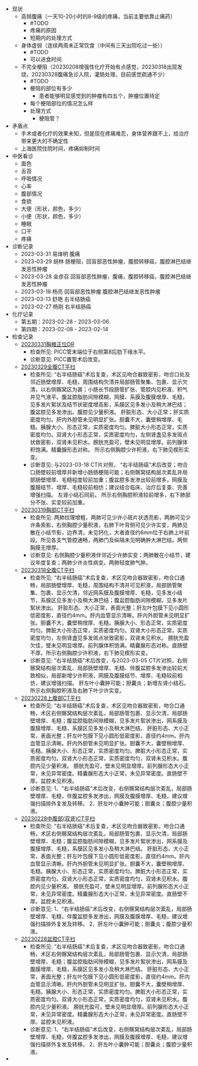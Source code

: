 - 现状
	- 高频腹痛（一天10-20小时的8-9级的疼痛，当前主要依靠止痛药）
		- #TODO
		- 疼痛的原因
		- 短期内的处理方式
	- 身体虚弱（连续两周未正常饮食（中间有三天出院吃过一些））
		- #TODO
		- 可以进食时间
	- 不完全梗阻（20230208增强性化疗开始有点感觉，20230318出现发烧，20230328腹痛急诊入院，灌肠处理，目前感觉疏通不少）
		- #TODO
		- 梗阻的部位有多少
			- 患者能够明显感觉到的肿瘤有四五个，肿瘤位置待定
		- 每个梗阻部位的情况怎么样
		- 处理方式
			- 梗阻管？
- 矛盾点
	- 手术或者化疗的效果未知，但是现在疼痛难忍，身体营养跟不上，给治疗带来更大的不确定性
	- 上海医院住院时间，疼痛抑制时间
- 中医看诊
	- 面色
	- 舌苔
	- 呼吸情况
	- 心率
	- 腹部情况
	- 食欲
	- 大便（形状，颜色，多少）
	- 小便（形状，颜色，多少）
	- 睡眠
	- 口干
	- 疼痛
- 诊断记录
	- 2023-03-31 易烽明 腹痛
	- 2023-03-29 胡林 肠梗阻，回盲部恶性肿瘤，腹腔转移癌，腹腔淋巴结继发恶性肿瘤
	- 2023-03-28 金彦召 回盲部恶性肿瘤，腹痛，腹腔转移癌，腹腔淋巴结继发恶性肿瘤
	- 2023-03-18 杨亮 回盲部恶性肿瘤 腹腔淋巴结继发恶性肿瘤
	- 2023-03-13 舒艳 右半结肠癌
	- 2023-02-27 杨刚 右半结肠癌
- 化疗记录
	- 第五期：2023-02-28 - 2023-03-06
	- 第四期：2023-02-08 - 2023-02-14
- 检查记录
	- [20230331胸椎正位DR](https://webapp.jxndefy.cn/H5View/patient.html?accNum=ZH230331DX7049&token=MTY4NDIxMzY1NDE2Mwjkldhccjkldhcc.ZGhjY2prbAjkldhccjkldhcc.6420d3e5de9f750871e7de9172259b68c55b7401)
		- 检查所见: PICC管末端位于右侧第8后肋下缘水平。
		- 诊断意见: PICC置管术后改变。
	- [20230329全腹CT平扫](https://webapp.jxndefy.cn/H5View/patient.html?accNum=JI230329CT3002&token=MTY4NDIxMzcwMzMwNQjkldhccjkldhcc.ZGhjY2prbAjkldhccjkldhcc.a6ac07b9a06ffa159ef1b7249cffac73d70fd5ea)
		- 检查所见: “右半结肠癌”术后复查，术区见吻合器致密影，吻合口处及邻近肠壁增厚、毛糙，周围结构欠清并局部肠管聚集、包裹、显示欠清，以右侧髂窝区为甚；小肠长节段肠管扩张、管腔内见积液、积气并见气液平。腹盆腔脂肪间隙模糊，网膜、系膜及腹膜增厚、毛糙，见多发片絮状及结节状密度增高影，系膜区见多发小及稍大淋巴结；腹盆腔见多发渗出。腹腔见少量积液。 肝脏形态、大小正常；肝实质密度均匀。肝内外胆管未见明显扩张。胆囊不大，囊壁稍增厚、毛糙。胰腺大小、形态正常，实质密度均匀。脾脏大小形态正常，实质密度均匀。双肾大小形态正常，实质密度均匀，左侧肾盏见多发斑点状致密影，双肾未见积水。膀胱充盈可，壁未见明显增厚。前列腺体积饱满。精囊腺形态对称。 所示右侧胸腔少许积液，右下肺见楔形实变。
		- 诊断意见: 与2023-03-18 CT片对照， “右半结肠癌”术后改变；吻合口肠壁较前增厚并新增小肠肠梗阻可能；右侧髂窝结构层次紊乱并局部肠壁增厚、毛糙程度较前加重；腹盆腔多发渗出较前增多，网膜及腹膜结节、增厚、毛糙较前相仿；建议结合临床、治疗后复查、完善增强扫描。 左肾小结石同前。 所示右侧胸腔积液较前增多，右下肺部分不张、实变较前加重。
	- [20230319胸部CT平扫](https://webapp.jxndefy.cn/H5View/patient.html?accNum=JI230319CT2015&token=MTY4NDIxMzc0NTQ5Nwjkldhccjkldhcc.ZGhjY2prbAjkldhccjkldhcc.39368344760159b37309738f86faa692341cae09)
		- 检查所见: 两肺纹理增粗，两肺可见少许小斑片状透亮影，两肺可见少许条索影，右侧胸腔少量积液，右肺下叶背侧可见少许实变，两肺见散在小结节影，边界清，未见钙化，大者直径约6mm位于右肺上叶前段。所见各支气管腔通畅，两肺门及纵隔未见明确肿大淋巴结。两侧胸膜无增厚。
		- 诊断意见: 右侧胸腔少量积液伴邻近少许肺实变；两肺散在小结节，建议年度复查；两肺少许炎性病变。两肺轻度肺气肿。
	- [20230318全腹CT平扫](https://webapp.jxndefy.cn/H5View/patient.html?accNum=JI230318CT2076&token=MTY4NDIxMzc2OTYwMgjkldhccjkldhcc.ZGhjY2prbAjkldhccjkldhcc.c60a212537b2667a7c49fefbfce1ba5e56d4e873)
		- 检查所见: “右半结肠癌”术后复查，术区见吻合器致密影，吻合口通畅，局部肠壁增厚、毛糙，周围结构不清并可见积液，局部肠管聚集、包裹、显示欠清，邻近网系膜及腹膜增厚、毛糙，见多发小结节，系膜区见多发小及稍大淋巴结；腹盆腔脂肪间隙模糊，见多发片絮状渗出。 肝脏形态、大小正常，表面光整；肝左叶包膜下见小圆形低密度影，直径约4mm。肝内血管显示清晰。肝内外胆管未见明显扩张。胆囊不大，囊壁稍增厚、毛糙。胰腺大小、形态正常，实质密度均匀。脾脏大小形态正常，实质密度均匀。双肾大小形态正常，实质密度均匀，左侧肾盏见多发斑点状致密影，双肾未见积水。 膀胱充盈欠佳，壁未见明显增厚。前列腺体积饱满。精囊腺形态对称。直肠壁不厚。所示右侧胸腔少许积液，右下肺见楔形实变。
		- 诊断意见: “右半结肠癌”术后改变，与2023-03-05 CT片对照，右侧髂窝结构层次紊乱、局部肠壁增厚、毛糙、伴腹盆腔多发渗出较前大致相似，局部新增少许积液，网膜及腹膜结节、增厚、毛糙较前相仿，建议增强扫描。 肝左叶小囊肿可能；胆囊炎；新增左肾小结石。 所示右侧胸腔积液及右肺下叶少许实变。
	- [20230228上腹部CT平扫](https://webapp.jxndefy.cn/H5View/patient.html?accNum=ZH230227CT1150&token=MTY4MDM5NDM3MTAxMwjkldhccjkldhcc.ZGhjY2prbAjkldhccjkldhcc.efcfbf3ffae01acf440135cd4e7fc9aa674f682da)
		- 检查所见: “右半结肠癌”术后复查，术区见吻合器致密影，吻合口通畅，术区右侧髂窝结构层次紊乱，局部肠管包裹、显示欠清，局部肠壁增厚、毛糙；腹盆腔脂肪间隙模糊，见多发片絮状渗出，网系膜及腹膜增厚、毛糙，系膜区见多发小及稍大淋巴结。 肝脏形态、大小正常，表面光整；肝左叶包膜下见小圆形低密度影，直径约4mm。肝内血管显示清晰。肝内外胆管未见明显扩张。胆囊不大，囊壁稍增厚、毛糙。胰腺大小、形态正常，实质密度均匀。脾脏大小形态正常，实质密度均匀。双肾大小形态正常，实质密度均匀，双肾未见积水。腹腔内见少量积液。 膀胱充盈可，壁未见明显增厚。前列腺形态大小正常，未见异常密度。精囊腺形态大小正常，未见异常密度。直肠壁不厚。盆腔未见积液。
		- 诊断意见: 1、“右半结肠癌”术后改变，右侧髂窝结构层次紊乱，局部肠壁增厚、毛糙，伴腹盆腔多发渗出，网膜及腹膜增厚、毛糙，建议增强扫描排外复发及转移。 2、肝左叶小囊肿可能；胆囊炎；腹腔少量积液。
	- [20230228中腹部(双肾)CT平扫](https://webapp.jxndefy.cn/H5View/patient.html?accNum=ZH230227CT1150&token=MTY4MDM5NDQzNTgwNAjkldhccjkldhcc.ZGhjY2prbAjkldhccjkldhcc.27ed91b3c664f4b3a7ac7bce48858264fb8c9cbb)
		- 检查所见: “右半结肠癌”术后复查，术区见吻合器致密影，吻合口通畅，术区右侧髂窝结构层次紊乱，局部肠管包裹、显示欠清，局部肠壁增厚、毛糙；腹盆腔脂肪间隙模糊，见多发片絮状渗出，网系膜及腹膜增厚、毛糙，系膜区见多发小及稍大淋巴结。 肝脏形态、大小正常，表面光整；肝左叶包膜下见小圆形低密度影，直径约4mm。肝内血管显示清晰。肝内外胆管未见明显扩张。胆囊不大，囊壁稍增厚、毛糙。胰腺大小、形态正常，实质密度均匀。脾脏大小形态正常，实质密度均匀。双肾大小形态正常，实质密度均匀，双肾未见积水。腹腔内见少量积液。 膀胱充盈可，壁未见明显增厚。前列腺形态大小正常，未见异常密度。精囊腺形态大小正常，未见异常密度。直肠壁不厚。盆腔未见积液。
		- 诊断意见: 1、“右半结肠癌”术后改变，右侧髂窝结构层次紊乱，局部肠壁增厚、毛糙，伴腹盆腔多发渗出，网膜及腹膜增厚、毛糙，建议增强扫描排外复发及转移。 2、肝左叶小囊肿可能；胆囊炎；腹腔少量积液。
	- [20230228盆腔CT平扫](https://webapp.jxndefy.cn/H5View/patient.html?accNum=ZH230227CT1150&token=MTY4MDM5NDUwNjkyNAjkldhccjkldhcc.ZGhjY2prbAjkldhccjkldhcc.6566e22e272bf55fc25c82c3aa84e5f23f5a5389)
		- 检查所见: “右半结肠癌”术后复查，术区见吻合器致密影，吻合口通畅，术区右侧髂窝结构层次紊乱，局部肠管包裹、显示欠清，局部肠壁增厚、毛糙；腹盆腔脂肪间隙模糊，见多发片絮状渗出，网系膜及腹膜增厚、毛糙，系膜区见多发小及稍大淋巴结。 肝脏形态、大小正常，表面光整；肝左叶包膜下见小圆形低密度影，直径约4mm。肝内血管显示清晰。肝内外胆管未见明显扩张。胆囊不大，囊壁稍增厚、毛糙。胰腺大小、形态正常，实质密度均匀。脾脏大小形态正常，实质密度均匀。双肾大小形态正常，实质密度均匀，双肾未见积水。腹腔内见少量积液。 膀胱充盈可，壁未见明显增厚。前列腺形态大小正常，未见异常密度。精囊腺形态大小正常，未见异常密度。直肠壁不厚。盆腔未见积液。
		- 诊断意见: 1、“右半结肠癌”术后改变，右侧髂窝结构层次紊乱，局部肠壁增厚、毛糙，伴腹盆腔多发渗出，网膜及腹膜增厚、毛糙，建议增强扫描排外复发及转移。 2、肝左叶小囊肿可能；胆囊炎；腹腔少量积液。
-

